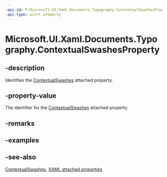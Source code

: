 ```yaml
---
-api-id: P:Microsoft.UI.Xaml.Documents.Typography.ContextualSwashesProperty
-api-type: winrt property
---
```


<!-- Property syntax
public Windows.UI.Xaml.DependencyProperty ContextualSwashesProperty { get; }
-->

# Microsoft.UI.Xaml.Documents.Typography.ContextualSwashesProperty

## -description
Identifies the [ContextualSwashes](typography_contextualswashes.md) attached property.

## -property-value
The identifier for the [ContextualSwashes](typography_contextualswashes.md) attached property.

## -remarks

## -examples

## -see-also

[ContextualSwashes](typography_contextualswashes.md), [XAML attached properties](/windows/uwp/xaml-platform/attached-properties-overview)

